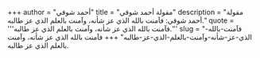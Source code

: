 +++
author = "أحمد شوقي"
title = "مقولة أحمد شوقي"
description = "مقولة أحمد شوقي: فآمنت بالله الذي عز شأنه، وآمنت بالعلم الذي عز طالبه."
quote = '''فآمنت بالله الذي عز شأنه، وآمنت بالعلم الذي عز طالبه.''' 
slug = "فآمنت-بالله-الذي-عز-شأنه-وآمنت-بالعلم-الذي-عز-طالبه"
+++
فآمنت بالله الذي عز شأنه، وآمنت بالعلم الذي عز طالبه.
